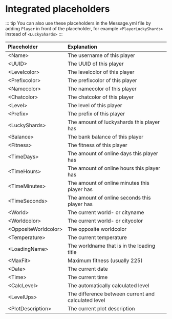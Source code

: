 # Integrated placeholders

::: tip
You can also use these placeholders in the Message.yml file by adding ``Player`` in front of the placeholder, for example ``<PlayerLuckyShards>`` instead of ``<LuckyShards>``
:::

| Placeholder                | Explanation                                         |
| :---------------           | :----------------                                   |
| &lt;Name&gt;               | The username of this player                         |
| &lt;UUID&gt;               | The UUID of this player                             |
| &lt;Levelcolor&gt;         | The levelcolor of this player                       |
| &lt;Prefixcolor&gt;        | The prefixcolor of this player                      |
| &lt;Namecolor&gt;          | The namecolor of this player                        |
| &lt;Chatcolor&gt;          | The chatcolor of this player                        |
| &lt;Level&gt;              | The level of this player                            |
| &lt;Prefix&gt;             | The prefix of this player                           |
| &lt;LuckyShards&gt;        | The amount of luckyshards this player has           |
| &lt;Balance&gt;            | The bank balance of this player                     |
| &lt;Fitness&gt;            | The fitness of this player                          |
| &lt;TimeDays&gt;           | The amount of online days this player has           |
| &lt;TimeHours&gt;          | The amount of online hours this player has          |
| &lt;TimeMinutes&gt;        | The amount of online minutes this player has        |
| &lt;TimeSeconds&gt;        | The amount of online seconds this player has        |
| &lt;World&gt;              | The current world- or cityname                      |
| &lt;Worldcolor&gt;         | The current world- or citycolor                     |
| &lt;OppositeWorldcolor&gt; | The opposite worldcolor                             |
| &lt;Temperature&gt;        | The current temperature                             |
| &lt;LoadingName&gt;        | The worldname that is in the loading title          |
| &lt;MaxFit&gt;             | Maximum fitness (usually 225)                       |
| &lt;Date&gt;               | The current date                                    |
| &lt;Time&gt;               | The current time                                    |
| &lt;CalcLevel&gt;          | The automatically calculated level                  |
| &lt;LevelUps&gt;           | The difference between current and calculated level |
| &lt;PlotDescription&gt;    | The current plot description                        |
